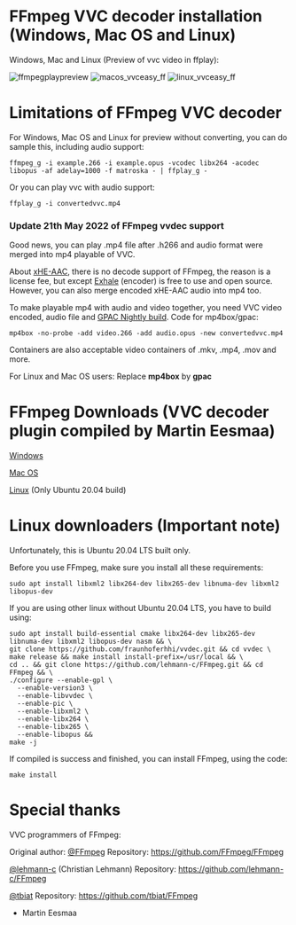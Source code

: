 # FFmpeg VVC decoder installation (Windows, Mac OS and Linux)

Windows, Mac and Linux (Preview of vvc video in ffplay):

![ffmpegplaypreview](https://user-images.githubusercontent.com/88035011/169019033-bcb7fcc7-a196-4436-a396-61db3071280c.png)
![macos_vvceasy_ff](https://user-images.githubusercontent.com/88035011/169693891-52271091-eb92-4198-82eb-2ad38296a917.png)
![linux_vvceasy_ff](https://user-images.githubusercontent.com/88035011/169693886-3f8e97da-ad57-46ab-b3eb-45e5ff4e687d.png)

# Limitations of FFmpeg VVC decoder

For Windows, Mac OS and Linux for preview without converting, you can do sample this, including audio support:

```
ffmpeg_g -i example.266 -i example.opus -vcodec libx264 -acodec libopus -af adelay=1000 -f matroska - | ffplay_g -
```

Or you can play vvc with audio support:

```
ffplay_g -i convertedvvc.mp4
```

### Update 21th May 2022 of FFmpeg vvdec support

Good news, you can play .mp4 file after .h266 and audio format were merged into mp4 playable of VVC.

About [xHE-AAC](https://www.iis.fraunhofer.de/en/ff/amm/broadcast-streaming/xheaac.html), there is no decode support of FFmpeg, the reason is a license fee, but except [Exhale](https://gitlab.com/ecodis/exhale) (encoder) is free to use and open source. However, you can also merge encoded xHE-AAC audio into mp4 too.

To make playable mp4 with audio and video together, you need VVC video encoded, audio file and [GPAC Nightly build](https://gpac.wp.imt.fr/downloads/gpac-nightly-builds/). Code for mp4box/gpac:
```
mp4box -no-probe -add video.266 -add audio.opus -new convertedvvc.mp4
```

Containers are also acceptable video containers of .mkv, .mp4, .mov and more.

For Linux and Mac OS users: Replace **mp4box** by **gpac**

# FFmpeg Downloads (VVC decoder plugin compiled by Martin Eesmaa)

[Windows](https://mega.nz/file/e1MEUAwR#c7u7vDvwzp6JiSaRDwhCyOaH4cGnx1xQDPyKgbAd-qM)

[Mac OS](https://mega.nz/file/mxNTQTLb#1ifvaXap_a_cHLCIWZ-K5B0oKXvdHjgUc3Nb-YHFIio)

[Linux](https://mega.nz/file/T8l0GTqa#oWsDDrFYjzf3LhS9zRkuqqBz6H4yJmNQUNiu_erVQLo) (Only Ubuntu 20.04 build)

# Linux downloaders (Important note)

Unfortunately, this is Ubuntu 20.04 LTS built only.

Before you use FFmpeg, make sure you install all these requirements:

```
sudo apt install libxml2 libx264-dev libx265-dev libnuma-dev libxml2 libopus-dev
```

If you are using other linux without Ubuntu 20.04 LTS, you have to build using:

```
sudo apt install build-essential cmake libx264-dev libx265-dev libnuma-dev libxml2 libopus-dev nasm && \
git clone https://github.com/fraunhoferhhi/vvdec.git && cd vvdec \
make release && make install install-prefix=/usr/local && \
cd .. && git clone https://github.com/lehmann-c/FFmpeg.git && cd FFmpeg && \
./configure --enable-gpl \
  --enable-version3 \ 
  --enable-libvvdec \ 
  --enable-pic \ 
  --enable-libxml2 \ 
  --enable-libx264 \
  --enable-libx265 \
  --enable-libopus &&
make -j
```

If compiled is success and finished, you can install FFmpeg, using the code:

```
make install
```

# Special thanks

VVC programmers of FFmpeg:

Original author: [@FFmpeg](https://github.com/FFmpeg) Repository: https://github.com/FFmpeg/FFmpeg

[@lehmann-c](https://github.com/lehmann-c) (Christian Lehmann) Repository: https://github.com/lehmann-c/FFmpeg

[@tbiat](https://github.com/tbiat) Repository: https://github.com/tbiat/FFmpeg

-   Martin Eesmaa
